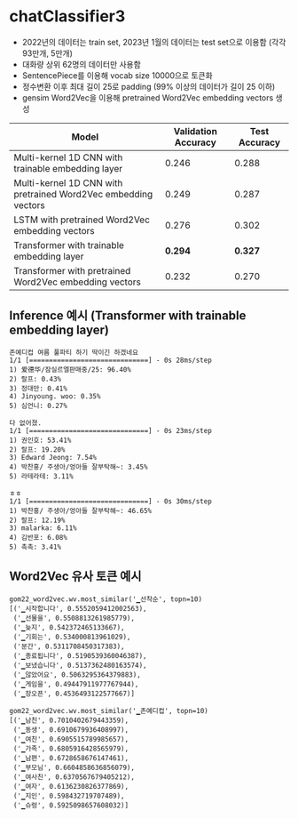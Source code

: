 # chatClassifier3

- 2022년의 데이터는 train set, 2023년 1월의 데이터는 test set으로 이용함 (각각 93만개, 5만개)
- 대화량 상위 62명의 데이터만 사용함 
- SentencePiece를 이용해 vocab size 10000으로 토큰화
- 정수변환 이후 최대 길이 25로 padding (99% 이상의 데이터가 길이 25 이하)
- gensim Word2Vec을 이용해 pretrained Word2Vec embedding vectors 생성

| Model                                                         | Validation Accuracy | Test Accuracy |
|---------------------------------------------------------------|---------------------|---------------|
| Multi-kernel 1D CNN with trainable embedding layer            | 0.246               | 0.288         |
| Multi-kernel 1D CNN with pretrained Word2Vec embedding vectors| 0.249               | 0.287         |
| LSTM with pretrained Word2Vec embedding vectors               | 0.276               | 0.302         |
| Transformer with trainable embedding layer                    | **0.294**           | **0.327**     |
| Transformer with pretrained Word2Vec embedding vectors        | 0.232               | 0.270         |

## Inference 예시 (Transformer with trainable embedding layer)
```
존예디컵 여름 풀파티 하기 딱이긴 하겠네요
1/1 [==============================] - 0s 28ms/step
1) 爱德华/잠실르엘판매중/25: 96.40%
2) 랄프: 0.43%
3) 정대만: 0.41%
4) Jinyoung. woo: 0.35%
5) 심언니: 0.27%
```
```
다 없어졌.
1/1 [==============================] - 0s 23ms/step
1) 권인호: 53.41%
2) 랄프: 19.20%
3) Edward Jeong: 7.54%
4) 박찬홍/ 주생아/엉아들 잘부탁해~: 3.45%
5) 라테라테: 3.11%
```
```
ㅎㅎ
1/1 [==============================] - 0s 30ms/step
1) 박찬홍/ 주생아/엉아들 잘부탁해~: 46.65%
2) 랄프: 12.19%
3) malarka: 6.11%
4) 김반포: 6.08%
5) 촉촉: 3.41%
```

## Word2Vec 유사 토큰 예시
```
gom22_word2vec.wv.most_similar('▁선착순', topn=10)
[('▁시작합니다', 0.5552059412002563),
 ('▁선물을', 0.5508813261985779),
 ('▁늦지', 0.542372465133667),
 ('▁기회는', 0.534000813961029),
 ('분간', 0.5311708450317383),
 ('▁종료됩니다', 0.5190539360046387),
 ('▁보냈습니다', 0.5137362480163574),
 ('▁않았어요', 0.5063295364379883),
 ('▁게임을', 0.49447911977767944),
 ('▁장오픈', 0.4536493122577667)]
```
```
gom22_word2vec.wv.most_similar('▁존예디컵', topn=10)
[('▁남친', 0.7010402679443359),
 ('▁동생', 0.6910679936408997),
 ('▁여친', 0.6905515789985657),
 ('▁가족', 0.6805916428565979),
 ('▁남편', 0.6728658676147461),
 ('▁부모님', 0.6604858636856079),
 ('▁여사친', 0.6370567679405212),
 ('▁여자', 0.6136230826377869),
 ('▁지인', 0.598432719707489),
 ('▁슈렁', 0.5925098657608032)]
```
